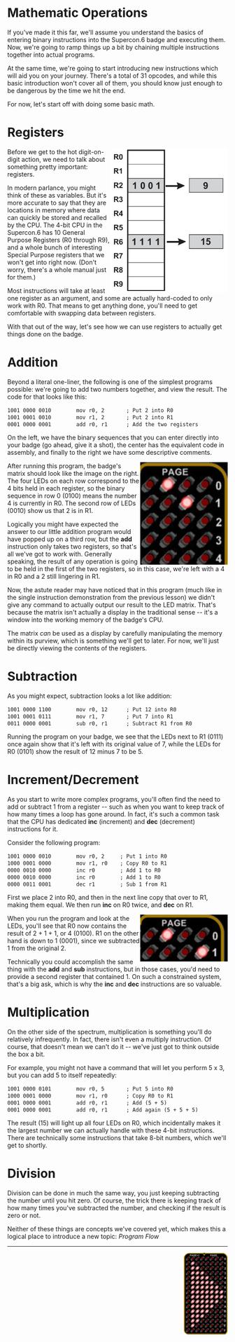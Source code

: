# Mathematic Operations
If you've made it this far, we'll assume you understand the basics of entering binary instructions into the Supercon.6 badge and executing them. Now, we're going to ramp things up a bit by chaining multiple instructions together into actual programs.

At the same time, we're going to start introducing new instructions which will aid you on your journey. There's a total of 31 opcodes, and while this basic introduction won't cover all of them, you should know just enough to be dangerous by the time we hit the end.

For now, let's start off with doing some basic math.

# Registers
<img align="right" height="330" src="images/registers.jpg">

Before we get to the hot digit-on-digit action, we need to talk about something pretty important: registers.

In modern parlance, you might think of these as variables. But it's more accurate to say that they are locations in memory where data can quickly be stored and recalled by the CPU. The 4-bit CPU in the Supercon.6 has 10 General Purpose Registers (R0 through R9), and a whole bunch of interesting Special Purpose registers that we won't get into right now. (Don't worry, there's a whole manual just for them.)

Most instructions will take at least one register as an argument, and some are actually hard-coded to only work with R0. That means to get anything done, you'll need to get comfortable with swapping data between registers.

With that out of the way, let's see how we can use registers to actually get things done on the badge.

# Addition

Beyond a literal one-liner, the following is one of the simplest programs possible: we're going to add two numbers together, and view the result. The code for that looks like this:
```
1001 0000 0010        mov r0, 2       ; Put 2 into R0
1001 0001 0010        mov r1, 2       ; Put 2 into R1
0001 0000 0001        add r0, r1      ; Add the two registers
```
On the left, we have the binary sequences that you can enter directly into your badge (go ahead, give it a shot), the center has the equivalent code in assembly, and finally to the right we have some descriptive comments.

<img align="right" width="200" src="images/leds_add.jpg">

After running this program, the badge's matrix should look like the image on the right. The four LEDs on each row correspond to the 4 bits held in each register, so the binary sequence in row 0 (0100) means the number 4 is currently in R0. The second row of LEDs (0010) show us that 2 is in R1.

Logically you might have expected the answer to our little addition program would have popped up on a third row, but the __add__ instruction only takes two registers, so that's all we've got to work with. Generally speaking, the result of any operation is going to be held in the first of the two registers, so in this case, we're left with a 4 in R0 and a 2 still lingering in R1.

Now, the astute reader may have noticed that in this program (much like in the single instruction demonstration from the previous lesson) we didn't give any command to actually output our result to the LED matrix. That's because the matrix isn't actually a display in the traditional sense -- it's a window into the working memory of the badge's CPU.

The matrix _can_ be used as a display by carefully manipulating the memory within its purview, which is something we'll get to later. For now, we'll just be directly viewing the contents of the registers.

# Subtraction
As you might expect, subtraction looks a lot like addition:

```
1001 0000 1100        mov r0, 12      ; Put 12 into R0
1001 0001 0111        mov r1, 7       ; Put 7 into R1
0011 0000 0001        sub r0, r1      ; Subtract R1 from R0
```

Running the program on your badge, we see that the LEDs next to R1 (0111) once again show that it's left with its original value of 7, while the LEDs for R0 (0101) show the result of 12 minus 7 to be 5.

# Increment/Decrement
As you start to write more complex programs, you'll often find the need to add or subtract 1 from a register -- such as when you want to keep track of how many times a loop has gone around. In fact, it's such a common task that the CPU has dedicated __inc__ (increment) and __dec__ (decrement) instructions for it.

Consider the following program:

```
1001 0000 0010        mov r0, 2     ; Put 1 into R0
1000 0001 0000        mov r1, r0    ; Copy R0 to R1
0000 0010 0000        inc r0        ; Add 1 to R0
0000 0010 0000        inc r0        ; Add 1 to R0
0000 0011 0001        dec r1        ; Sub 1 from R1
```

First we place 2 into R0, and then in the next line copy that over to R1, making them equal. We then run __inc__ on R0 twice, and __dec__ on R1.

<img align="right" width="200" src="images/leds_inc.jpg">

When you run the program and look at the LEDs, you'll see that R0 now contains the result of 2 + 1 + 1, or 4 (0100). R1 on the other hand is down to 1 (0001), since we subtracted 1 from the original 2.

Technically you could accomplish the same thing with the __add__ and __sub__ instructions, but in those cases, you'd need to provide a second register that contained 1. On such a constrained system, that's a big ask, which is why the __inc__ and __dec__ instructions are so valuable.

# Multiplication
On the other side of the spectrum, multiplication is something you'll do relatively infrequently. In fact, there isn't even a multiply instruction. Of course, that doesn't mean we can't do it -- we've just got to think outside the box a bit.

For example, you might not have a command that will let you perform 5 x 3, but you can add 5 to itself repeatedly:

```
1001 0000 0101        mov r0, 5       ; Put 5 into R0
1000 0001 0000        mov r1, r0      ; Copy R0 to R1
0001 0000 0001        add r0, r1      ; Add (5 + 5)
0001 0000 0001        add r0, r1      ; Add again (5 + 5 + 5)
```

The result (15) will light up all four LEDs on R0, which incidentally makes it the largest number we can actually handle with these 4-bit instructions. There are technically some instructions that take 8-bit numbers, which we'll get to shortly.

# Division
Division can be done in much the same way, you just keeping subtracting the number until you hit zero. Of course, the trick there is keeping track of how many times you've subtracted the number, and checking if the result is zero or not.

Neither of these things are concepts we've covered yet, which makes this a logical place to introduce a new topic: _Program Flow_

***
<a href="2.Flow.md"><img align="right" width="100" src="images/next.png"></a>
